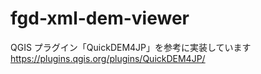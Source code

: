 # fgd-xml-dem-viewer

QGIS プラグイン「QuickDEM4JP」を参考に実装しています
https://plugins.qgis.org/plugins/QuickDEM4JP/
